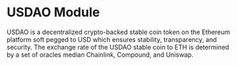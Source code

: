 # USDAO Module

USDAO is a decentralized crypto-backed stable coin token on the Ethereum platform soft pegged to USD which ensures stability, transparency, and security. The exchange rate of the USDAO stable coin to ETH is determined by a set of oracles median Chainlink, Compound, and Uniswap. ​



